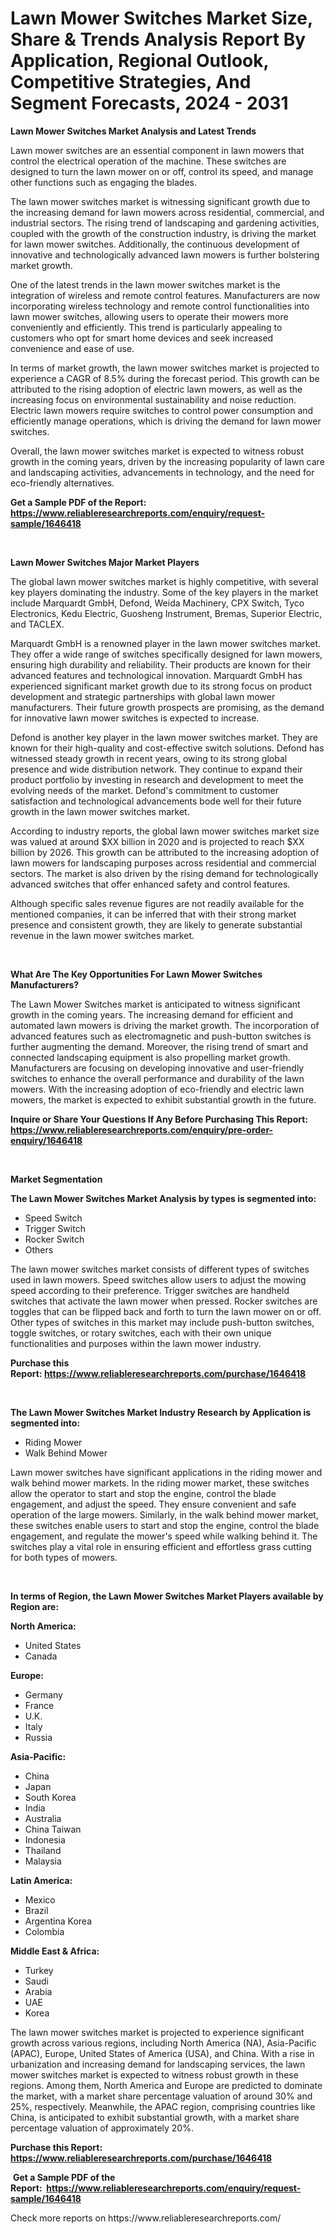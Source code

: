 <p><h1>Lawn Mower Switches Market Size, Share & Trends Analysis Report By Application, Regional Outlook, Competitive Strategies, And Segment Forecasts, 2024 - 2031</h1></p><p><strong>Lawn Mower Switches Market Analysis and Latest Trends</strong></p>
<p><p>Lawn mower switches are an essential component in lawn mowers that control the electrical operation of the machine. These switches are designed to turn the lawn mower on or off, control its speed, and manage other functions such as engaging the blades.</p><p>The lawn mower switches market is witnessing significant growth due to the increasing demand for lawn mowers across residential, commercial, and industrial sectors. The rising trend of landscaping and gardening activities, coupled with the growth of the construction industry, is driving the market for lawn mower switches. Additionally, the continuous development of innovative and technologically advanced lawn mowers is further bolstering market growth.</p><p>One of the latest trends in the lawn mower switches market is the integration of wireless and remote control features. Manufacturers are now incorporating wireless technology and remote control functionalities into lawn mower switches, allowing users to operate their mowers more conveniently and efficiently. This trend is particularly appealing to customers who opt for smart home devices and seek increased convenience and ease of use.</p><p>In terms of market growth, the lawn mower switches market is projected to experience a CAGR of 8.5% during the forecast period. This growth can be attributed to the rising adoption of electric lawn mowers, as well as the increasing focus on environmental sustainability and noise reduction. Electric lawn mowers require switches to control power consumption and efficiently manage operations, which is driving the demand for lawn mower switches.</p><p>Overall, the lawn mower switches market is expected to witness robust growth in the coming years, driven by the increasing popularity of lawn care and landscaping activities, advancements in technology, and the need for eco-friendly alternatives.</p></p>
<p><strong>Get a Sample PDF of the Report:&nbsp; <a href="https://www.reliableresearchreports.com/enquiry/request-sample/1646418">https://www.reliableresearchreports.com/enquiry/request-sample/1646418</a></strong></p>
<p>&nbsp;</p>
<p><strong>Lawn Mower Switches Major Market Players</strong></p>
<p><p>The global lawn mower switches market is highly competitive, with several key players dominating the industry. Some of the key players in the market include Marquardt GmbH, Defond, Weida Machinery, CPX Switch, Tyco Electronics, Kedu Electric, Guosheng Instrument, Bremas, Superior Electric, and TACLEX.</p><p>Marquardt GmbH is a renowned player in the lawn mower switches market. They offer a wide range of switches specifically designed for lawn mowers, ensuring high durability and reliability. Their products are known for their advanced features and technological innovation. Marquardt GmbH has experienced significant market growth due to its strong focus on product development and strategic partnerships with global lawn mower manufacturers. Their future growth prospects are promising, as the demand for innovative lawn mower switches is expected to increase.</p><p>Defond is another key player in the lawn mower switches market. They are known for their high-quality and cost-effective switch solutions. Defond has witnessed steady growth in recent years, owing to its strong global presence and wide distribution network. They continue to expand their product portfolio by investing in research and development to meet the evolving needs of the market. Defond's commitment to customer satisfaction and technological advancements bode well for their future growth in the lawn mower switches market.</p><p>According to industry reports, the global lawn mower switches market size was valued at around $XX billion in 2020 and is projected to reach $XX billion by 2026. This growth can be attributed to the increasing adoption of lawn mowers for landscaping purposes across residential and commercial sectors. The market is also driven by the rising demand for technologically advanced switches that offer enhanced safety and control features.</p><p>Although specific sales revenue figures are not readily available for the mentioned companies, it can be inferred that with their strong market presence and consistent growth, they are likely to generate substantial revenue in the lawn mower switches market.</p></p>
<p>&nbsp;</p>
<p><strong>What Are The Key Opportunities For Lawn Mower Switches Manufacturers?</strong></p>
<p><p>The Lawn Mower Switches market is anticipated to witness significant growth in the coming years. The increasing demand for efficient and automated lawn mowers is driving the market growth. The incorporation of advanced features such as electromagnetic and push-button switches is further augmenting the demand. Moreover, the rising trend of smart and connected landscaping equipment is also propelling market growth. Manufacturers are focusing on developing innovative and user-friendly switches to enhance the overall performance and durability of the lawn mowers. With the increasing adoption of eco-friendly and electric lawn mowers, the market is expected to exhibit substantial growth in the future.</p></p>
<p><strong>Inquire or Share Your Questions If Any Before Purchasing This Report: <a href="https://www.reliableresearchreports.com/enquiry/pre-order-enquiry/1646418">https://www.reliableresearchreports.com/enquiry/pre-order-enquiry/1646418</a></strong></p>
<p>&nbsp;</p>
<p><strong>Market Segmentation</strong></p>
<p><strong>The Lawn Mower Switches Market Analysis by types is segmented into:</strong></p>
<p><ul><li>Speed Switch</li><li>Trigger Switch</li><li>Rocker Switch</li><li>Others</li></ul></p>
<p><p>The lawn mower switches market consists of different types of switches used in lawn mowers. Speed switches allow users to adjust the mowing speed according to their preference. Trigger switches are handheld switches that activate the lawn mower when pressed. Rocker switches are toggles that can be flipped back and forth to turn the lawn mower on or off. Other types of switches in this market may include push-button switches, toggle switches, or rotary switches, each with their own unique functionalities and purposes within the lawn mower industry.</p></p>
<p><strong>Purchase this Report:&nbsp;<a href="https://www.reliableresearchreports.com/purchase/1646418">https://www.reliableresearchreports.com/purchase/1646418</a></strong></p>
<p>&nbsp;</p>
<p><strong>The Lawn Mower Switches Market Industry Research by Application is segmented into:</strong></p>
<p><ul><li>Riding Mower</li><li>Walk Behind Mower</li></ul></p>
<p><p>Lawn mower switches have significant applications in the riding mower and walk behind mower markets. In the riding mower market, these switches allow the operator to start and stop the engine, control the blade engagement, and adjust the speed. They ensure convenient and safe operation of the large mowers. Similarly, in the walk behind mower market, these switches enable users to start and stop the engine, control the blade engagement, and regulate the mower's speed while walking behind it. The switches play a vital role in ensuring efficient and effortless grass cutting for both types of mowers.</p></p>
<p>&nbsp;</p>
<p><strong>In terms of Region, the Lawn Mower Switches Market Players available by Region are:</strong></p>
<p>
    <p> <strong> North America: </strong>
        <ul>
            <li>United States</li>
            <li>Canada</li>
        </ul>
        </p> 
    <p> <strong> Europe: </strong>
        <ul>
            <li>Germany</li>
            <li>France</li>
            <li>U.K.</li>
            <li>Italy</li>
            <li>Russia</li>
        </ul>
        </p> 
    <p> <strong> Asia-Pacific: </strong>
        <ul>
            <li>China</li>
            <li>Japan</li>
            <li>South Korea</li>
            <li>India</li>
            <li>Australia</li>
            <li>China Taiwan</li>
            <li>Indonesia</li>
            <li>Thailand</li>
            <li>Malaysia</li>
        </ul>
        </p> 
    <p> <strong> Latin America: </strong>
        <ul>
            <li>Mexico</li>
            <li>Brazil</li>
            <li>Argentina Korea</li>
            <li>Colombia</li>
        </ul>
        </p> 
    <p> <strong> Middle East & Africa: </strong>
        <ul>
            <li>Turkey</li>
            <li>Saudi</li>
            <li>Arabia</li>
            <li>UAE</li>
            <li>Korea</li>
        </ul>
    </p>
    </p>
<p><p>The lawn mower switches market is projected to experience significant growth across various regions, including North America (NA), Asia-Pacific (APAC), Europe, United States of America (USA), and China. With a rise in urbanization and increasing demand for landscaping services, the lawn mower switches market is expected to witness robust growth in these regions. Among them, North America and Europe are predicted to dominate the market, with a market share percentage valuation of around 30% and 25%, respectively. Meanwhile, the APAC region, comprising countries like China, is anticipated to exhibit substantial growth, with a market share percentage valuation of approximately 20%.</p></p>
<p><strong>Purchase this Report: <a href="https://www.reliableresearchreports.com/purchase/1646418">https://www.reliableresearchreports.com/purchase/1646418</a></strong></p>
<p>&nbsp;<strong>Get a Sample PDF of the Report:&nbsp;&nbsp;<a href="https://www.reliableresearchreports.com/enquiry/request-sample/1646418">https://www.reliableresearchreports.com/enquiry/request-sample/1646418</a></strong></p>
<p><strong></strong></p>
<p>Check more reports on https://www.reliableresearchreports.com/</p>